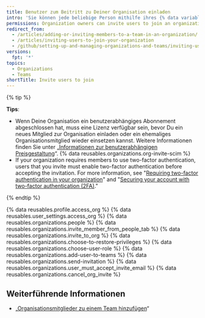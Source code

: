 ```yaml
---
title: Benutzer zum Beitritt zu Deiner Organisation einladen
intro: 'Sie können jede beliebige Person mithilfe ihres {% data variables.product.product_name %}-Benutzernamens oder ihrer E-Mail-Adresse dazu einladen, Mitglied Ihrer Organisation zu werden.'
permissions: Organization owners can invite users to join an organization.
redirect_from:
  - /articles/adding-or-inviting-members-to-a-team-in-an-organization/
  - /articles/inviting-users-to-join-your-organization
  - /github/setting-up-and-managing-organizations-and-teams/inviting-users-to-join-your-organization
versions:
  fpt: '*'
topics:
  - Organizations
  - Teams
shortTitle: Invite users to join
---
```


{% tip %}

**Tips**:
- Wenn Deine Organisation ein benutzerabhängiges Abonnement abgeschlossen hat, muss eine Lizenz verfügbar sein, bevor Du ein neues Mitglied zur Organisation einladen oder ein ehemaliges Organisationsmitglied wieder einsetzen kannst. Weitere Informationen finden Sie unter „[Informationen zur benutzerabhängigen Preisgestaltung](/articles/about-per-user-pricing)“. {% data reusables.organizations.org-invite-scim %}
- If your organization requires members to use two-factor authentication, users that you invite must enable two-factor authentication before accepting the invitation. For more information, see "[Requiring two-factor authentication in your organization](/organizations/keeping-your-organization-secure/requiring-two-factor-authentication-in-your-organization)" and "[Securing your account with two-factor authentication (2FA)](/github/authenticating-to-github/securing-your-account-with-two-factor-authentication-2fa)."

{% endtip %}

{% data reusables.profile.access_org %}
{% data reusables.user_settings.access_org %}
{% data reusables.organizations.people %}
{% data reusables.organizations.invite_member_from_people_tab %}
{% data reusables.organizations.invite_to_org %}
{% data reusables.organizations.choose-to-restore-privileges %}
{% data reusables.organizations.choose-user-role %}
{% data reusables.organizations.add-user-to-teams %}
{% data reusables.organizations.send-invitation %}
{% data reusables.organizations.user_must_accept_invite_email %} {% data reusables.organizations.cancel_org_invite %}

## Weiterführende Informationen
- „[Organisationsmitglieder zu einem Team hinzufügen](/articles/adding-organization-members-to-a-team)“
